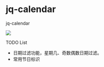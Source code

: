 # jq-calendar
jq-calendar

![](http://7oxikq.com1.z0.glb.clouddn.com/cal.png)

TODO List
- 日期过滤功能，星期几、奇数偶数日期过滤。
- 常用节日标识